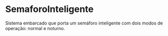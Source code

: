 # SemaforoInteligente
Sistema embarcado que porta um semáforo inteligente com dois modos de operação: normal e noturno.
